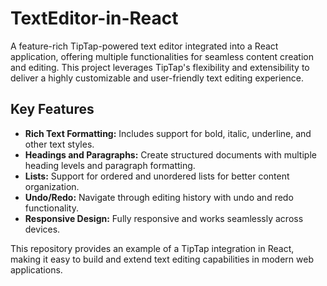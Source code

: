 # TextEditor-in-React

A feature-rich TipTap-powered text editor integrated into a React application, offering multiple functionalities for seamless content creation and editing. This project leverages TipTap's flexibility and extensibility to deliver a highly customizable and user-friendly text editing experience.

## Key Features
- **Rich Text Formatting:** Includes support for bold, italic, underline, and other text styles.
- **Headings and Paragraphs:** Create structured documents with multiple heading levels and paragraph formatting.
- **Lists:** Support for ordered and unordered lists for better content organization.
- **Undo/Redo:** Navigate through editing history with undo and redo functionality.
- **Responsive Design:** Fully responsive and works seamlessly across devices.

This repository provides an example of a TipTap integration in React, making it easy to build and extend text editing capabilities in modern web applications.
